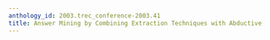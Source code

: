 ```yaml
---
anthology_id: 2003.trec_conference-2003.41
title: Answer Mining by Combining Extraction Techniques with Abductive Reasoning
---
```

